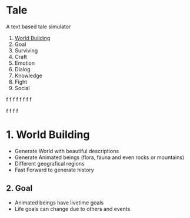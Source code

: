 # Tale
A text based tale simulator

1. [World Building](#1.-world-building)
2. Goal
3. Surviving
4. Craft
5. Emotion
6. Dialog
7. Knowledge
8. Fight
9. Social

f
f
f
f
f
f
f
f

f
f
f
f


# 1. World Building
- Generate World with beautiful descriptions
- Generate Animated beings (flora, fauna and even rocks or mountains)
- Different geografical regions
- Fast Forward to generate history

## 2. Goal
- Animated beings have livetime goals
- Life goals can change due to others and events

